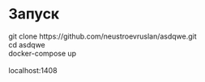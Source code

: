 <h1>Запуск</h1>
git clone https://github.com/neustroevruslan/asdqwe.git
</br >cd asdqwe
</br >docker-compose up
</br >
</br >localhost:1408

